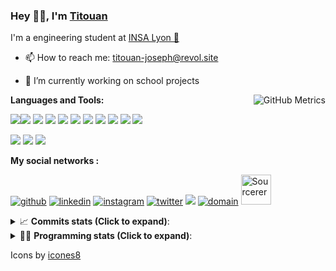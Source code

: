 <!--
**titouan-joseph/titouan-joseph** is a ✨ _special_ ✨ repository because its `README.md` (this file) appears on your GitHub profile.

Here are some ideas to get you started:

- 🔭 I’m currently working on ...
- 🌱 I’m currently learning ...
- 👯 I’m looking to collaborate on ...
- 🤔 I’m looking for help with ...
- 💬 Ask me about ...
- 📫 How to reach me: ...
- 😄 Pronouns: ...
- ⚡ Fun fact: ...
-->

### Hey 👋🏽, I'm [Titouan](https://github.com/Titouan-Joseph) 

I'm a engineering student at  [INSA Lyon 🦏](https://www.insa-lyon.fr/en/)

- 📫 How to reach me: [titouan-joseph@revol.site](mailto:titouan-joseph@revol.site)
- 🔭 I’m currently working on school projects


  <img align="right" alt="GitHub Metrics" src="https://metrics.lecoq.io/titouan-joseph" />

**Languages and Tools:**

[<img src="https://img.icons8.com/color/48/000000/python.png"/>]()[<img src="https://img.icons8.com/color/48/000000/java-coffee-cup-logo.png"/>]() [<img src="https://img.icons8.com/color/48/000000/c-programming.png"/>]() [<img src="https://img.icons8.com/color/48/000000/javascript.png"/>]() [<img src="https://img.icons8.com/color/48/000000/selenium-test-automation.png"/>]() [<img src="https://img.icons8.com/color/48/000000/git.png"/>]() [<img src="https://img.icons8.com/color/48/000000/console.png"/>]() [<img src="https://img.icons8.com/color/48/000000/android-os.png"/>]() [<img src="https://img.icons8.com/color/48/000000/pycharm.png"/>]() [<img src="https://img.icons8.com/color/48/000000/virtualbox.png"/>]() [<img src="https://img.icons8.com/color/48/000000/windows-10.png"/>]()

[<img src="https://img.icons8.com/color/48/000000/linux.png"/>]() [<img src="https://img.icons8.com/color/48/000000/nginx.png"/>]() [<img src="https://img.icons8.com/color/48/000000/raspberry-pi.png"/>]()

**My social networks :**

[<img src='https://img.icons8.com/fluent/48/000000/github.png' alt="github">](https://github.com/titouan-joseph)  [<img src='https://img.icons8.com/color/48/000000/linkedin.png' alt='linkedin'>](https://www.linkedin.com/in/titouan-joseph-revol/)  [<img src='https://img.icons8.com/color/48/000000/instagram-new.png' alt='instagram'>](https://www.instagram.com/tit_re/)  [<img src='https://img.icons8.com/color/48/000000/twitter.png' alt='twitter'>](https://twitter.com/josephrevol) [<img src="https://img.icons8.com/color/48/000000/facebook.png"/>](https://www.facebook.com/titre01) [<img src="https://img.icons8.com/fluent/48/000000/domain.png" alt="domain"/>](https://titouan-joseph.revol.site) [<img src="https://sourcerer.io/icons/logo-sharing.svg" height="48px" alt="Sourcerer">](https://sourcerer.io/titouan-joseph) 

<details>
 <summary>📈 <b>Commits stats (Click to expand)</b>: </summary>
    <a href="https://sourcerer.io/titouan-joseph"><img src="https://img.shields.io/badge/Python-148%20commits-orange.svg" alt=""></a>
    <a href="https://sourcerer.io/titouan-joseph"><img src="https://img.shields.io/badge/Java-27%20commits-orange.svg" alt=""></a>
    <a href="https://sourcerer.io/titouan-joseph"><img src="https://img.shields.io/badge/C-23%20commits-orange.svg" alt=""></a>
    <a href="https://sourcerer.io/titouan-joseph"><img src="https://img.shields.io/badge/JavaScript-18%20commits-orange.svg" alt=""></a>
</details>


<details>
 <summary>👨‍💻 <b>Programming stats (Click to expand)</b>: </summary>
<!--START_SECTION:waka-->
**🐱 My Github Data** 

> 🏆 579 Contributions in the Year 2020
 > 
> 📦 51.2 kB Used in Github's Storage 
 > 
> 🚫 Not Opted to Hire
 > 
> 📜 24 Public Repositories 
 > 
> 🔑 1 Private Repository 
 > 
**I'm an Early 🐤** 

```text
🌞 Morning    70 commits     ████░░░░░░░░░░░░░░░░░░░░░   16.09% 
🌆 Daytime    171 commits    █████████░░░░░░░░░░░░░░░░   39.31% 
🌃 Evening    140 commits    ████████░░░░░░░░░░░░░░░░░   32.18% 
🌙 Night      54 commits     ███░░░░░░░░░░░░░░░░░░░░░░   12.41%

```
📅 **I'm Most Productive on Wednesday** 

```text
Monday       62 commits     ███░░░░░░░░░░░░░░░░░░░░░░   14.25% 
Tuesday      65 commits     ███░░░░░░░░░░░░░░░░░░░░░░   14.94% 
Wednesday    131 commits    ███████░░░░░░░░░░░░░░░░░░   30.11% 
Thursday     51 commits     ███░░░░░░░░░░░░░░░░░░░░░░   11.72% 
Friday       37 commits     ██░░░░░░░░░░░░░░░░░░░░░░░   8.51% 
Saturday     38 commits     ██░░░░░░░░░░░░░░░░░░░░░░░   8.74% 
Sunday       51 commits     ███░░░░░░░░░░░░░░░░░░░░░░   11.72%

```


📊 **This Week I Spent My Time On** 

```text
⌚︎ Time Zone: Europe/Paris

💬 Programming Languages: 
YAML                     7 hrs 22 mins       ██████████░░░░░░░░░░░░░░░   40.33% 
Python                   3 hrs 27 mins       ████░░░░░░░░░░░░░░░░░░░░░   18.88% 
Other                    1 hr 57 mins        ██░░░░░░░░░░░░░░░░░░░░░░░   10.74% 
Markdown                 1 hr 37 mins        ██░░░░░░░░░░░░░░░░░░░░░░░   8.85% 
HTML                     1 hr 14 mins        █░░░░░░░░░░░░░░░░░░░░░░░░   6.75%

🔥 Editors: 
VS Code                  10 hrs 28 mins      ██████████████░░░░░░░░░░░   57.28% 
PyCharm                  4 hrs 27 mins       ██████░░░░░░░░░░░░░░░░░░░   24.36% 
WebStorm                 3 hrs 20 mins       ████░░░░░░░░░░░░░░░░░░░░░   18.27% 
Atom                     0 secs              ░░░░░░░░░░░░░░░░░░░░░░░░░   0.09%

🐱‍💻 Projects: 
swarmTest                12 hrs 23 mins      █████████████████░░░░░░░░   67.76% 
PRS-4TC                  2 hrs 41 mins       ███░░░░░░░░░░░░░░░░░░░░░░   14.75% 
testingrepo              56 mins             █░░░░░░░░░░░░░░░░░░░░░░░░   5.14% 
titouan-joseph.revol.site52 mins             █░░░░░░░░░░░░░░░░░░░░░░░░   4.8% 
ASTUSbot                 31 mins             ░░░░░░░░░░░░░░░░░░░░░░░░░   2.84%

💻 Operating System: 
Windows                  18 hrs 17 mins      █████████████████████████   100.0%

```

**I Mostly Code in Python** 

```text
Python                   15 repos            █████████████░░░░░░░░░░░░   53.57% 
JavaScript               3 repos             ██░░░░░░░░░░░░░░░░░░░░░░░   10.71% 
HTML                     2 repos             █░░░░░░░░░░░░░░░░░░░░░░░░   7.14% 
C                        2 repos             █░░░░░░░░░░░░░░░░░░░░░░░░   7.14% 
Go                       1 repo              █░░░░░░░░░░░░░░░░░░░░░░░░   3.57%

```



<!--END_SECTION:waka-->

</details>

Icons by [icones8](https://icones8.fr/)
